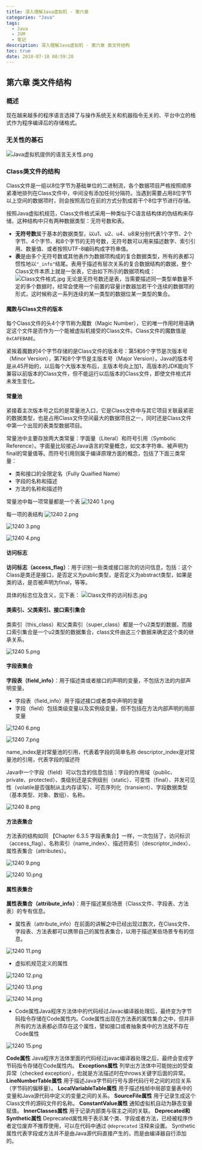 ```yaml
---
title: 深入理解Java虚拟机 - 第六章
categories: "Java"
tags:
  - Java
  - JVM
  - 笔记
description: 深入理解Java虚拟机 - 第六章 类文件结构
toc: true
date: 2018-07-18 08:59:28
---
```


## 第六章 类文件结构

### 概述

现在越来越多的程序语言选择了与操作系统无关和机器指令无关的、平台中立的格式作为程序编译后的存储格式。

### 无关性的基石
![Java虚拟机提供的语言无关性.png](https://newgr8player-blog.oss-cn-beijing.aliyuncs.com/hexo-client/2019/08/25/aa7ccea0-c6e4-11e9-ad5a-c9a6da72bdb3.png)

### Class类文件的结构
Class文件是一组以8位字节为基础单位的二进制流，各个数据项目严格按照顺序紧凑地排列在Class文件中，中间没有添加任何分隔符。当遇到需要占用8位字节以上空间的数据项时，则会按照高位在前的方式分割成若干个8位字节进行存储。

按照Java虚拟机规范，Class文件格式采用一种类似于C语言结构体的伪结构来存储，这种结构中只有两种数据类型：无符号数和表。

- **无符号数**属于基本的数据类型，以u1、u2、u4、u8来分别代表1个字节、2个字节、4个字节、和8个字节的无符号数，无符号数可以用来描述数字、索引引用、数量值、或者按照UTF-8编码构成字符串值。
- **表**是由多个无符号数或其他表作为数据项构成的复合数据类型，所有的表都习惯性地以```"_info"```结尾。表用于描述有层次关系的复合数据结构的数据，整个Class文件本质上就是一张表，它由如下所示的数据项构成：
![Class文件格式.jpg](https://newgr8player-blog.oss-cn-beijing.aliyuncs.com/hexo-client/2019/08/25/bbcd5530-c6e4-11e9-ad5a-c9a6da72bdb3.jpg)
无论是无符号数还是表，当需要描述同一类型单数量不定的多个数据时，经常会使用一个前置的容量计数器加若干个连续的数据项的形式，这时候称这一系列连续的某一类型的数据位某一类型的集合。

#### 魔数与Class文件的版本
每个Class文件的头4个字节称为魔数（Magic Number），它的唯一作用时用语确定这个文件是否作为一个能被虚拟机接受的Class文件。Class文件的魔数值是```0xCAFEBABE```。

紧挨着魔数的4个字节存储的是Class文件的版本号：第5和6个字节是次版本号（Minor Version），第7和8个字节是主版本号（Major Version）。Java的版本号是从45开始的，以后每个大版本发布后，主版本号向上加1，高版本的JDK能向下兼容以前版本的Class文件，但不能运行以后版本的Class文件，即使文件格式并未发生变化。

#### 常量池
紧接着主次版本号之后的是常量池入口，它是Class文件中与其它项目关联最紧密的数据类型，也是占用Class文件空间最大的数据项目之一，同时还是Class文件中第一个出现的表类型数据项目。

常量池中主要存放两大类常量：字面量（Literal）和符号引用（Symbolic Reference）。字面量比较接近Java语言的常量概念，如文本字符串、被声明为final的常量值等。而符号引用则属于编译原理方面的概念，包括了下面三类常量：

- 类和接口的全限定名（Fully Quaified Name）
- 字段的名称和描述
- 方法的名称和描述符

常量池中每一项常量都是一个表
![1240 1.png](https://newgr8player-blog.oss-cn-beijing.aliyuncs.com/hexo-client/2019/08/25/c5578080-c6e4-11e9-ad5a-c9a6da72bdb3.png)

每一项的表结构
![1240 2.png](https://newgr8player-blog.oss-cn-beijing.aliyuncs.com/hexo-client/2019/08/25/ca9a3e20-c6e4-11e9-ad5a-c9a6da72bdb3.png)

![1240 3.png](https://newgr8player-blog.oss-cn-beijing.aliyuncs.com/hexo-client/2019/08/25/ca6a2d70-c6e4-11e9-ad5a-c9a6da72bdb3.png)

![1240 4.png](https://newgr8player-blog.oss-cn-beijing.aliyuncs.com/hexo-client/2019/08/25/ca9ef910-c6e4-11e9-ad5a-c9a6da72bdb3.png)

#### 访问标志
**访问标志（access_flag）**：用于识别一些类或接口层次的访问信息，包括：这个Class是类还是接口，是否定义为public类型，是否定义为abstract类型，如果是类的话，是否被声明为final，等等。

具体的标志位及含义，见下表：
![Class文件的访问标志.jpg](https://newgr8player-blog.oss-cn-beijing.aliyuncs.com/hexo-client/2019/08/25/e45b1b90-c6e4-11e9-ad5a-c9a6da72bdb3.jpg)

#### 类索引、父类索引、接口索引集合
类索引（this_class）和父类索引（super_class）都是一个u2类型的数据，而接口索引集合是一个u2类型的数据集合，class文件由这三个数据来确定这个类的继承关系。

![1240 5.png](https://newgr8player-blog.oss-cn-beijing.aliyuncs.com/hexo-client/2019/08/25/ede790d0-c6e4-11e9-ad5a-c9a6da72bdb3.png)

#### 字段表集合
**字段表（field_info）**：用于描述类或者接口的声明的变量，不包括方法的内部声明变量。
- 字段表（field_info）用于描述接口或者类中声明的变量
- 字段（field）包括类级变量以及实例级变量，但不包括在方法内部声明的局部变量

![1240 6.png](https://newgr8player-blog.oss-cn-beijing.aliyuncs.com/hexo-client/2019/08/25/f3480fa0-c6e4-11e9-ad5a-c9a6da72bdb3.png)

![1240 7.png](https://newgr8player-blog.oss-cn-beijing.aliyuncs.com/hexo-client/2019/08/25/f357a000-c6e4-11e9-ad5a-c9a6da72bdb3.png)

name_index是对常量池的引用，代表着字段的简单名称
descriptor_index是对常量池的引用，代表字段的描述符

Java中一个字段（field）可以包含的信息包括：字段的作用域（public、private、protected）、类级别还是实例级别（static）、可变性（final）、并发可见性（volatile是否强制从主内存读写）、可否序列化（transient）、字段数据类型（基本类型、对象、数组）、名称。

![1240 8.png](https://newgr8player-blog.oss-cn-beijing.aliyuncs.com/hexo-client/2019/08/25/feb3cc30-c6e4-11e9-ad5a-c9a6da72bdb3.png)

#### 方法表集合
方法表的结构如同 【Chapter 6.3.5 字段表集合】一样，一次包括了，访问标识（access_flag）、名称索引（name_index）、描述符索引（descriptor_index）、属性表集合（attributes）。

![1240 9.png](https://newgr8player-blog.oss-cn-beijing.aliyuncs.com/hexo-client/2019/08/25/0584caf0-c6e5-11e9-ad5a-c9a6da72bdb3.png)

![1240 10.png](https://newgr8player-blog.oss-cn-beijing.aliyuncs.com/hexo-client/2019/08/25/059bfc70-c6e5-11e9-ad5a-c9a6da72bdb3.png)

#### 属性表集合
**属性表集合（attribute_info）**：用于描述某些场景（Class文件、字段表、方法表）的专有信息。
- 属性表（attribute_info）在前面的讲解之中已经出现过数次，在Class文件、字段表、方法表都可以携带自己的属性表集合，以用于描述某些场景专有的信息。

![1240 11.png](https://newgr8player-blog.oss-cn-beijing.aliyuncs.com/hexo-client/2019/08/25/12e356d0-c6e5-11e9-ad5a-c9a6da72bdb3.png)

- 虚拟机规范定义的属性

![1240 12.png](https://newgr8player-blog.oss-cn-beijing.aliyuncs.com/hexo-client/2019/08/25/1b747c20-c6e5-11e9-ad5a-c9a6da72bdb3.png)

![1240 13.png](https://newgr8player-blog.oss-cn-beijing.aliyuncs.com/hexo-client/2019/08/25/1b7d07a0-c6e5-11e9-ad5a-c9a6da72bdb3.png)

![1240 14.png](https://newgr8player-blog.oss-cn-beijing.aliyuncs.com/hexo-client/2019/08/25/1b773b40-c6e5-11e9-ad5a-c9a6da72bdb3.png)

- Code属性Java程序方法体中的代码经过Javac编译器处理后，最终变为字节码指令存储在Code属性内。Code属性出现在方法表的属性集合之中，但并非所有的方法表都必须存在这个属性，譬如接口或者抽象类中的方法就不存在Code属性

![1240 15.png](https://newgr8player-blog.oss-cn-beijing.aliyuncs.com/hexo-client/2019/08/25/2995bbc0-c6e5-11e9-ad5a-c9a6da72bdb3.png)

**Code属性**
Java程序方法体里面的代码经过javac编译器处理之后，最终会变成字节码指令存储在Code属性内。
**Exceptions属性**
列举出方法体中可能抛出的受查异常（checked exception），也就是方法描述时在throws关键字后面的异常。
**LineNumberTable属性**
用于描述Java字节码行号与源代码行号之间的对应关系（字节码的偏移量）。
**LocalVariableTable属性**
用于描述栈帧中局部变量表中的变量和Java源代码中定义的变量之间的关系。
**SourceFile属性**
用于记录生成这个Class文件的源码文件的名称。
**ConstantValue属性**
通知虚拟机自动为静态变量赋值。
**InnerClasses属性**
用于记录内部类与宿主之间的关联。
**Deprecated和Synthetic属性**
Deprecated属性用于表示某个类、字段或者方法，已经被程序作者定位废弃不推荐使用，可以在代码中通过 `@deprecated` 注释来设置。
Synthetic属性代表字段或方法并不是由Java源代码直接产生的，而是由编译器自行添加的。